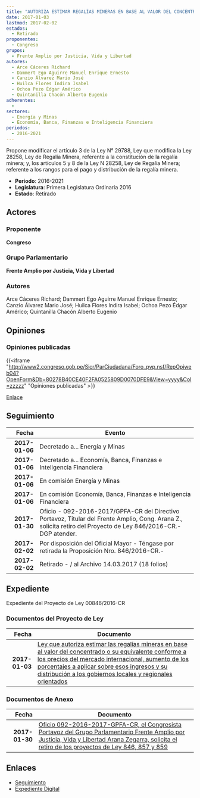 ```yaml
---
title: "AUTORIZA ESTIMAR REGALÍAS MINERAS EN BASE AL VALOR DEL CONCENTRADO O EQUIVALENTE CONFORME A PRECIOS DEL MERCADO INTERNACIONAL, AUMENTO DE LOS PORCENTAJES A APLICAR SOBRE ESOS INGRESOS Y SU DISTYRIBUCIÓN A LOS GOBIERNOS LOCALES Y REGIONALES ORIENTADOS"
date: 2017-01-03
lastmod: 2017-02-02
estados: 
  - Retirado
proponentes: 
  - Congreso
grupos: 
  - Frente Amplio por Justicia, Vida y Libertad
autores: 
  - Arce Cáceres Richard
  - Dammert Ego Aguirre Manuel Enrique Ernesto
  - Canzio Álvarez Mario José
  - Huilca Flores Indira Isabel
  - Ochoa Pezo Édgar Américo
  - Quintanilla Chacón Alberto Eugenio
adherentes: 
  - 
sectores: 
  - Energía y Minas
  - Economía, Banca, Finanzas e Inteligencia Financiera
periodos: 
  - 2016-2021
---
```


Propone modificar el artículo 3 de la Ley N° 29788, Ley que modifica la Ley 28258, Ley de Regalía Minera, referente a la constitución de la regalía minera; y, los artículos 5 y 8 de la Ley N 28258, Ley de Regalía Minera; referente a los rangos para el pago y distribución de la regalía minera.

- **Periodo**: 2016-2021
- **Legislatura**: Primera Legislatura Ordinaria 2016
- **Estado**: Retirado

## Actores

### Proponente

**Congreso**

### Grupo Parlamentario

**Frente Amplio por Justicia, Vida y Libertad**

### Autores

Arce Cáceres Richard; Dammert Ego Aguirre Manuel Enrique Ernesto; Canzio Álvarez Mario José; Huilca Flores Indira Isabel; Ochoa Pezo Édgar Américo; Quintanilla Chacón Alberto Eugenio


## Opiniones

### Opiniones publicadas

{{<iframe "http://www2.congreso.gob.pe/Sicr/ParCiudadana/Foro_pvp.nsf/RepOpiweb04?OpenForm&Db=80278B40CE40F2FA0525809D0070DFE9&View=yyyy&Col=zzzzz" "Opiniones publicadas" >}}

[Enlace](http://www2.congreso.gob.pe/Sicr/ParCiudadana/Foro_pvp.nsf/RepOpiweb04?OpenForm&Db=80278B40CE40F2FA0525809D0070DFE9&View=yyyy&Col=zzzzz)

## Seguimiento

| Fecha | Evento |
|------:|--------|
| **2017-01-06** | Decretado a... Energía y Minas|
| **2017-01-06** | Decretado a... Economía, Banca, Finanzas e Inteligencia Financiera|
| **2017-01-06** | En comisión Energía y Minas|
| **2017-01-06** | En comisión Economía, Banca, Finanzas e Inteligencia Financiera|
| **2017-01-30** | Oficio - 092-2016-2017/GPFA-CR del Directivo Portavoz, Titular del Frente Amplio, Cong. Arana Z., solicita retiro del Proyecto de Ley 846/2016-CR.-DGP atender.|
| **2017-02-02** | Por disposición del Oficial Mayor - Téngase por retirada la Proposición Nro. 846/2016-CR.-|
| **2017-02-02** | Retirado - / al Archivo 14.03.2017 (18 folios)|


## Expediente

Expediente del Proyecto de Ley 00846/2016-CR


### Documentos del Proyecto de Ley

| Fecha | Documento |
|------:|--------|
| **2017-01-03** | [Ley que autoriza estimar las regalías mineras en base al valor del concentrado o su equivalente conforme a los precios del mercado internacional, aumento de los porcentajes a aplicar sobre esos ingresos y su distribución a los gobiernos locales y regionales orientados](http://www.leyes.congreso.gob.pe/Documentos/2016_2021/Proyectos_de_Ley_y_de_Resoluciones_Legislativas/PL0083820161228.pdf) |

### Documentos de Anexo

| Fecha | Documento |
|------:|--------|
| **2017-01-30** | [Oficio 092-2016-2017-GPFA-CR, el Congresista Portavoz del Grupo Parlamentario Frente Amplio por Justicia, Vida y Libertad Arana Zegarra, solicita el retiro de los proyectos de Ley 846, 857 y 859](http://www.leyes.congreso.gob.pe/Documentos/2016_2021/Oficios/Grupos_Parlamentarios/OFICIO-092-2016-2017-GPFA-CR.pdf) |

## Enlaces 

- [Seguimiento](http://www2.congreso.gob.pehttp://www2.congreso.gob.pe/Sicr/TraDocEstProc/CLProLey2016.nsf/f7fff46988ca05b1052578e100829cc7/6f8f44c24f383b640525809d00729202?OpenDocument)
- [Expediente Digital](http://www2.congreso.gob.pehttp://www2.congreso.gob.pe/Sicr/TraDocEstProc/CLProLey2016.nsf/f7fff46988ca05b1052578e100829cc7/6f8f44c24f383b640525809d00729202?OpenDocument&Click=05257FB7005EB655.eb71d0cf91d8294e05256cdf006b5706/$Body/0.1C6C)
